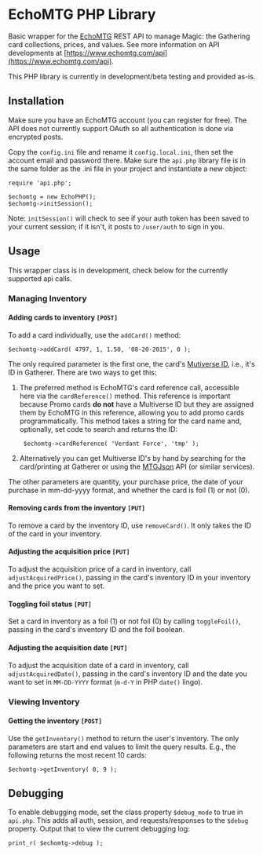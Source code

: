 # EchoMTG PHP Library
Basic wrapper for the [EchoMTG](https://www.echomtg.com) REST API to manage Magic: the Gathering card collections, prices, and values. See more information on API developments at [https://www.echomtg.com/api](https://www.echomtg.com/api).

This PHP library is currently in development/beta testing and provided as-is.

## Installation

Make sure you have an EchoMTG account (you can register for free). The API does not currently support OAuth so all authentication is done via encrypted posts.

Copy the `config.ini` file and rename it `config.local.ini`, then set the account email and password there. Make sure the `api.php` library file is in the same folder as the .ini file in your project and instantiate a new object:

    require 'api.php';

    $echomtg = new EchoPHP();
    $echomtg->initSession();

Note: `initSession()` will check to see if your auth token has been saved to your current session; if it isn't, it posts to `/user/auth` to sign in you.

## Usage

This wrapper class is in development, check below for the currently supported api calls.

### Managing Inventory

#### Adding cards to inventory `[POST]`

To add a card individually, use the `addCard()` method:

    $echomtg->addCard( 4797, 1, 1.50, '08-20-2015', 0 );

The only required parameter is the first one, the card's [Mutiverse ID](http://gatherer.wizards.com), i.e., it's ID in Gatherer. There are two ways to get this:

1. The preferred method is EchoMTG's card reference call, accessible here via the `cardReference()` method. This reference is important because Promo cards **do not** have a Multiverse ID but they are assigned them by EchoMTG in this reference, allowing you to add promo cards programmatically. This method takes a string for the card name and, optionally, set code to search and returns the ID:

        $echomtg->cardReference( 'Verdant Force', 'tmp' );

2. Alternatively you can get Multiverse ID's by hand by searching for the card/printing at Gatherer or using the [MTGJson](http://mtgjson.com) API (or similar services).

The other parameters are quantity, your purchase price, the date of your purchase in mm-dd-yyyy format, and whether the card is foil (1) or not (0).

#### Removing cards from the inventory `[PUT]`

To remove a card by the inventory ID, use `removeCard()`. It only takes the ID of the card in your inventory.

#### Adjusting the acquisition price `[PUT]`

To adjust the acquisition price of a card in inventory, call `adjustAcquiredPrice()`, passing in the card's inventory ID in your inventory and the price you want to set.

#### Toggling foil status `[PUT]`

Set a card in inventory as a foil (1) or not foil (0) by calling `toggleFoil()`, passing in the card's inventory ID and the foil boolean.

#### Adjusting the acquisition date `[PUT]`

To adjust the acquisition date of a card in inventory, call `adjustAcquiredDate()`, passing in the card's inventory ID and the date you want to set in `MM-DD-YYYY` format (`m-d-Y` in PHP `date()` lingo).

### Viewing Inventory

#### Getting the inventory `[POST]`

Use the `getInventory()` method to return the user's inventory. The only parameters are start and end values to limit the query results. E.g., the following returns the most recent 10 cards:

    $echomtg->getInventory( 0, 9 );

## Debugging

To enable debugging mode, set the class property `$debug_mode` to true in `api.php`. This adds all auth, session, and requests/responses to the `$debug` property. Output that to view the current debugging log:

    print_r( $echomtg->debug );
